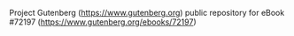 Project Gutenberg (https://www.gutenberg.org) public repository
for eBook #72197 (https://www.gutenberg.org/ebooks/72197)
